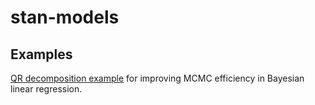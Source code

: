 # stan-models

## Examples

[QR decomposition example](notebooks/QRDecomp.ipynb) for improving MCMC efficiency in Bayesian linear regression.